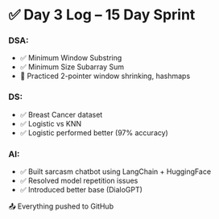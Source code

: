 # ✅ Day 3 Log – 15 Day Sprint

### DSA:
- ✅ Minimum Window Substring
- ✅ Minimum Size Subarray Sum
- 🔁 Practiced 2-pointer window shrinking, hashmaps

### DS:
- ✅ Breast Cancer dataset
- ✅ Logistic vs KNN
- ✅ Logistic performed better (97% accuracy)

### AI:
- ✅ Built sarcasm chatbot using LangChain + HuggingFace
- ✅ Resolved model repetition issues
- ✅ Introduced better base (DialoGPT)

📤 Everything pushed to GitHub

